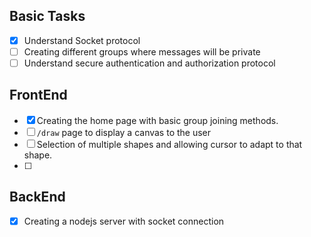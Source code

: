 ## Basic Tasks
- [x] Understand Socket protocol
- [ ] Creating different groups where messages will be private
- [ ] Understand secure authentication and authorization protocol

## FrontEnd
- [x] Creating the home page with basic group joining methods.
- [ ] `/draw` page to display a canvas to the user
- [ ] Selection of multiple shapes and allowing cursor to adapt to that shape.
- [ ] 

## BackEnd
- [x] Creating a nodejs server with socket connection